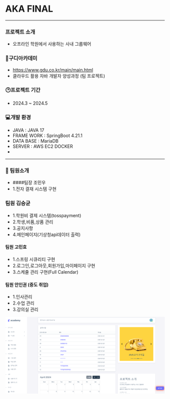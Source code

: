 # AKA FINAL 
---

### 프로젝트 소개
+  오프라인 학원에서 사용하는 사내 그룹웨어 


### :school:구디아카데미
+  <https://www.gdu.co.kr/main/main.html>
+  클라우드 활용 자바 개발자 양성과정 (팀 프로젝트) 


### :clock2:프로젝트 기간
+  2024.3 ~ 2024.5


### :computer:개발 환경
+   JAVA  : JAVA 17
+   FRAME WORK : SpringBoot 4.21.1
+   DATA BASE : MariaDB
+   SERVER : AWS EC2 DOCKER
+   

---


### :two_men_holding_hands: 팀원소개
+ ####팀장 조민우
+  1.전자 결재 시스템 구현


### 팀원 김승균
+  1.학원비 결제 시스템(tosspayment)
+  2.학생,비품,상품 관리
+  3.공지사항
+  4.메인페이지(기상청api데이터 출력)


#### 팀원 고민효
+  1.스프링 시큐리티 구현
+  2.로그인,로그아웃,회원가입,마이페이지 구현
+  3.스케쥴 관리 구현(Full Calendar)


#### 팀원 안인권 (중도 취업)
+  1.인사관리
+  2.수업 관리
+  3.강의실 관리



![메인화면](https://github.com/dirokim/aka_final/blob/develop/20240426_163830.png)



